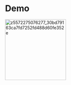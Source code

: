 <h1>Demo</h1>
<img src="https://github.com/xuannguyen2k4/Styling--React-Native/assets/129494438/3f2e798b-0954-42b5-afce-dfe32301d485" alt="z5572275076277_30bd79163ca7fd7252fd488d60fe352e" width="200"/>
